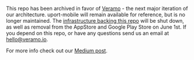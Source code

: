 This repo has been archived in favor of [Veramo](https://veramo.io) - the next major iteration of our architecture. uport-mobile will remain available for reference, but is no longer maintained. The [infrastructure backing this repo](https://github.com/uport-project/lambda-chasqui) will be shut down, as well as removal from the AppStore and Google Play Store on June 1st. If you depend on this repo, or have any questions send us an email at hello@veramo.io. 

For more info check out our [Medium post](https://medium.com/@uPort/veramo-uports-open-source-evolution-d85fa463db1f). 
